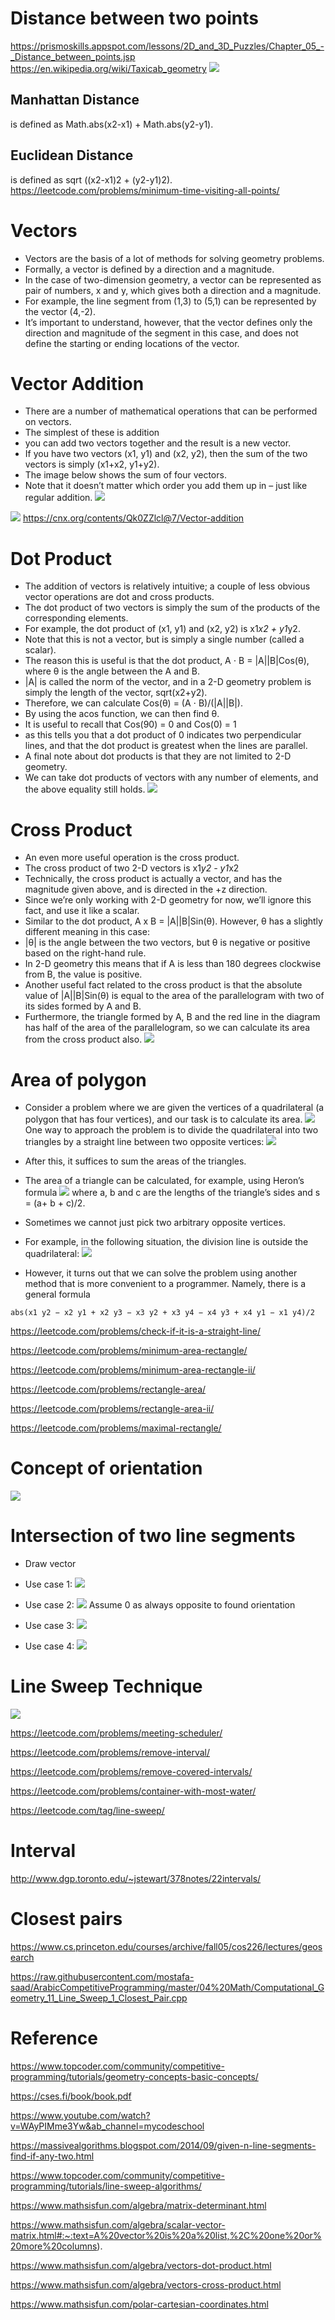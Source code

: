 # Distance between two points
https://prismoskills.appspot.com/lessons/2D_and_3D_Puzzles/Chapter_05_-_Distance_between_points.jsp
https://en.wikipedia.org/wiki/Taxicab_geometry
![](https://prismoskills.appspot.com/lessons/2D_and_3D_Puzzles/imgs/Manhattan_and_Euclidean.png)
## Manhattan Distance
is defined as Math.abs(x2-x1) + Math.abs(y2-y1).
## Euclidean Distance
is defined as sqrt ((x2-x1)2 + (y2-y1)2).
https://leetcode.com/problems/minimum-time-visiting-all-points/
# Vectors
- Vectors are the basis of a lot of methods for solving geometry problems. 
- Formally, a vector is defined by a direction and a magnitude. 
- In the case of two-dimension geometry, a vector can be represented as pair of numbers, x and y, which gives both a direction and a magnitude. 
- For example, the line segment from (1,3) to (5,1) can be represented by the vector (4,-2). 
- It’s important to understand, however, that the vector defines only the direction and magnitude of the segment in this case, and does not define the starting or ending locations of the vector.

# Vector Addition
- There are a number of mathematical operations that can be performed on vectors. 
- The simplest of these is addition
- you can add two vectors together and the result is a new vector. 
- If you have two vectors (x1, y1) and (x2, y2), then the sum of the two vectors is simply (x1+x2, y1+y2). 
- The image below shows the sum of four vectors. 
- Note that it doesn’t matter which order you add them up in – just like regular addition. 
![](http://community.topcoder.com/i/education/geometry01.png)

![](https://cnx.org/resources/f35b4c322e4a11897f3a8370a04c7d10b2586e57/va10a.gif)
https://cnx.org/contents/Qk0ZZlcl@7/Vector-addition

# Dot Product
- The addition of vectors is relatively intuitive; a couple of less obvious vector operations are dot and cross products. 
- The dot product of two vectors is simply the sum of the products of the corresponding elements. 
- For example, the dot product of (x1, y1) and (x2, y2) is x1*x2 + y1*y2. 
- Note that this is not a vector, but is simply a single number (called a scalar). 
- The reason this is useful is that the dot product, A ⋅ B = |A||B|Cos(θ), where θ is the angle between the A and B. 
- |A| is called the norm of the vector, and in a 2-D geometry problem is simply the length of the vector, sqrt(x2+y2). 
- Therefore, we can calculate Cos(θ) = (A ⋅ B)/(|A||B|). 
- By using the acos function, we can then find θ. 
- It is useful to recall that Cos(90) = 0 and Cos(0) = 1
- as this tells you that a dot product of 0 indicates two perpendicular lines, and that the dot product is greatest when the lines are parallel. 
- A final note about dot products is that they are not limited to 2-D geometry. 
- We can take dot products of vectors with any number of elements, and the above equality still holds.
![](http://community.topcoder.com/i/education/geometry02.png)
# Cross Product
- An even more useful operation is the cross product. 
- The cross product of two 2-D vectors is x1*y2 - y1*x2 
- Technically, the cross product is actually a vector, and has the magnitude given above, and is directed in the +z direction. 
- Since we’re only working with 2-D geometry for now, we’ll ignore this fact, and use it like a scalar. 
- Similar to the dot product, A x B = |A||B|Sin(θ). However, θ has a slightly different meaning in this case: 
- |θ| is the angle between the two vectors, but θ is negative or positive based on the right-hand rule. 
- In 2-D geometry this means that if A is less than 180 degrees clockwise from B, the value is positive. 
- Another useful fact related to the cross product is that the absolute value of |A||B|Sin(θ) is equal to the area of the parallelogram with two of its sides formed by A and B. 
- Furthermore, the triangle formed by A, B and the red line in the diagram has half of the area of the parallelogram, so we can calculate its area from the cross product also.
![](http://community.topcoder.com/i/education/geometry03.png)

# Area of polygon
- Consider a problem where we are given the vertices of a quadrilateral (a polygon that has four vertices), and our task is to calculate its area.
![](assets/polygon.png)
One way to approach the problem is to divide the quadrilateral into two triangles by a straight line between two opposite vertices:
![](assets/polygon-divided.png)
- After this, it suffices to sum the areas of the triangles.
- The area of a triangle can be calculated, for example, using Heron’s formula
![](assets/triangle-area.png)
where a, b and c are the lengths of the triangle’s sides and s = (a+ b + c)/2.

- Sometimes we cannot just pick two arbitrary opposite vertices. 
- For example, in the following situation, the division line is outside the quadrilateral:
![](assets/polygon-not-possible.png)

- However, it turns out that we can solve the problem using another method that is more convenient to a programmer. Namely, there is a general formula
```
abs(x1 y2 − x2 y1 + x2 y3 − x3 y2 + x3 y4 − x4 y3 + x4 y1 − x1 y4)/2
```
https://leetcode.com/problems/check-if-it-is-a-straight-line/

https://leetcode.com/problems/minimum-area-rectangle/

https://leetcode.com/problems/minimum-area-rectangle-ii/

https://leetcode.com/problems/rectangle-area/

https://leetcode.com/problems/rectangle-area-ii/

https://leetcode.com/problems/maximal-rectangle/

# Concept of orientation 
![](assets/point-orientation.png)

# Intersection of two line segments
- Draw vector
- Use case 1:
![](assets/line-segments-1.png)
- Use case 2:
![](assets/line-segments-2.png)
Assume 0 as always opposite to found orientation
- Use case 3:
![](assets/line-segments-3.png)

- Use case 4:
![](assets/line-segments-4.png)

# Line Sweep Technique
![](https://media.geeksforgeeks.org/wp-content/uploads/SegmentIntersect.png)

https://leetcode.com/problems/meeting-scheduler/

https://leetcode.com/problems/remove-interval/

https://leetcode.com/problems/remove-covered-intervals/


https://leetcode.com/problems/container-with-most-water/

https://leetcode.com/tag/line-sweep/

# Interval
http://www.dgp.toronto.edu/~jstewart/378notes/22intervals/

# Closest pairs
https://www.cs.princeton.edu/courses/archive/fall05/cos226/lectures/geosearch

https://raw.githubusercontent.com/mostafa-saad/ArabicCompetitiveProgramming/master/04%20Math/Computational_Geometry_11_Line_Sweep_1_Closest_Pair.cpp

# Reference 
https://www.topcoder.com/community/competitive-programming/tutorials/geometry-concepts-basic-concepts/

https://cses.fi/book/book.pdf

https://www.youtube.com/watch?v=WAyPIMme3Yw&ab_channel=mycodeschool

https://massivealgorithms.blogspot.com/2014/09/given-n-line-segments-find-if-any-two.html

https://www.topcoder.com/community/competitive-programming/tutorials/line-sweep-algorithms/

https://www.mathsisfun.com/algebra/matrix-determinant.html


https://www.mathsisfun.com/algebra/scalar-vector-matrix.html#:~:text=A%20vector%20is%20a%20list,%2C%20one%20or%20more%20columns).

https://www.mathsisfun.com/algebra/vectors-dot-product.html

https://www.mathsisfun.com/algebra/vectors-cross-product.html

https://www.mathsisfun.com/polar-cartesian-coordinates.html


